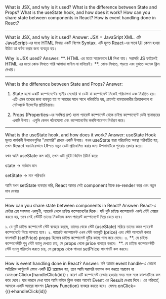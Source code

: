 

What is JSX, and why is it used?
What is the difference between State and Props?
What is the useState hook, and how does it work?
How can you share state between components in React?
How is event handling done in React?

-------------------------------------------------------------------------------------------


 What is JSX, and why is it used?
 Answer: 
 JSX = JavaSript XML. এটি JavaScript-এর মধ্যে HTML লিখার একটি বিশেষ Syntax. এটি মূলত React-এর সাথে UI কেমন হওয়া উচিত তা বর্ণনা করার জন্য ব্যবহৃত হয়।

 Why is JSX used?
 Answer: 
 **. HTML এর মতো সহজভাবে UI লিখা যায়। সরাসরি JS ফাইলেই HTML এর মতো কোড লিখতে পারি আলাদা ফাইল না বানিয়েই। 
 **. কোড লিখতে, পড়তে এবং বুঝতে অনেক ক্লিন দেখায়। 


-------------------------------------------------------------------------------------------


What is the difference between State and Props?
Answer:
1. State হলো একটি কম্পোনেন্টের স্থানীয় মেমোরি বা ডেটা যা কম্পোনেন্ট নিজেই পরিচালনা এবং নিয়ন্ত্রিত হয়। এটি এমন তথ্যের জন্য ব্যবহৃত হয় যা সময়ের সাথে সাথে পরিবর্তিত হয়, প্রায়শই ব্যবহারকারীর ক্রিয়াকলাপ বা নেটওয়ার্ক ইভেন্টের প্রতিক্রিয়ায়।

2. Props (Properties-এর সংক্ষিপ্ত রূপ) হলো প্যারেন্ট কম্পোনেন্ট থেকে চাইল্ড কম্পোনেন্টে ডেটা স্থানান্তরের একটি উপায়। এগুলি কেবল পঠনযোগ্য এবং কম্পোনেন্টের কনফিগারেশন নির্ধারণ করে।
  



-------------------------------------------------------------------------------------------

What is the useState hook, and how does it work?
Answer: 
useState Hook মূলত কার্যকরী উপাদানগুলির "মেমোরি" রাখার একটি উপায়। যখন useState দ্বারা পরিচালিত অবস্থা পরিবর্তিত হয়, তখন React স্বয়ংক্রিয়ভাবে UI-তে নতুন ডেটা প্রতিফলিত করার জন্য উপাদানটিকে পুনরায় রেন্ডার করে।

যখন আমি useState কল করি, তখন এটা দুইটা জিনিস রিটার্ন করে:

state → বর্তমান মান 

setState → মান পরিবর্তন 

আমি যখন setState ব্যবহার করি, React আবার সেই component টাকে re-render করে এবং নতুন মান দেখায়


-------------------------------------------------------------------------------------------


How can you share state between components in React?
Answer:
React-এ ডেটার ফ্লো সবসময় একমুখী, প্যারেন্ট থেকে চাইল্ড কম্পোনেন্টের দিকে। যদি দুটি চাইল্ড কম্পোনেন্ট একই স্টেট শেয়ার করতে হয়, তবে সেই স্টেটটি তাদের নিকটতম কমন প্যারেন্ট কম্পোনেন্টে নিয়ে যেতে হবে।

১. যে দুটি চাইল্ড কম্পোনেন্ট স্টেট ব্যবহার করছে, তাদের থেকে স্টেট (useState) সরিয়ে তাদের কমন প্যারেন্ট কম্পোনেন্টে নিয়ে আসতে হবে।
২. প্যারেন্ট কম্পোনেন্ট এখন স্টেট ভ্যালুটি (price) এবং স্টেট আপডেট করার ফাংশনটি (setPrice) props হিসেবে চাইল্ড কম্পোনেন্ট দুটির কাছে পাস করে দেবে।
৩.
**. যে চাইল্ড কম্পোনেন্টটি শুধু স্টেট ভ্যালু দেখতে চায়, সে props থেকে price ব্যবহার করবে।
**. যে চাইল্ড কম্পোনেন্টটি স্টেট ভ্যালু পরিবর্তন করতে চায়, সে props থেকে পাওয়া setPrice ফাংশনটি কল করবে।



--------------------------------------------------------------------------------------------



How is event handling done in React?
Answer:
যদি আমার event handle-এ কোনো অতিরিক্ত আর্গুমেন্ট যেমন একটি ID প্রয়োজন হয়, তবে আমি সরাসরি ফাংশন কল করতে পারবেন না যেমন:onClick={handleClick(id)}। কারণ এটি কম্পোনেন্ট রেন্ডার হওয়ার সময় সঙ্গে সঙ্গে ফাংশনটিকে কল করে দেবে। যার কারনে দেখা যাবে আমি বাটনে ক্লিক করার আগেই Event এর Result দেখায় দিবে।
এর পরিবর্তে, আমাকে একটি অ্যারো ফাংশন (Arrow Function) ব্যবহার করতে হবে। যেমনঃ onClick={()=>handleClick(id)}